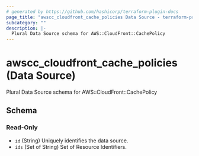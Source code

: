 ```yaml
---
# generated by https://github.com/hashicorp/terraform-plugin-docs
page_title: "awscc_cloudfront_cache_policies Data Source - terraform-provider-awscc"
subcategory: ""
description: |-
  Plural Data Source schema for AWS::CloudFront::CachePolicy
---
```


# awscc_cloudfront_cache_policies (Data Source)

Plural Data Source schema for AWS::CloudFront::CachePolicy



<!-- schema generated by tfplugindocs -->
## Schema

### Read-Only

- `id` (String) Uniquely identifies the data source.
- `ids` (Set of String) Set of Resource Identifiers.
